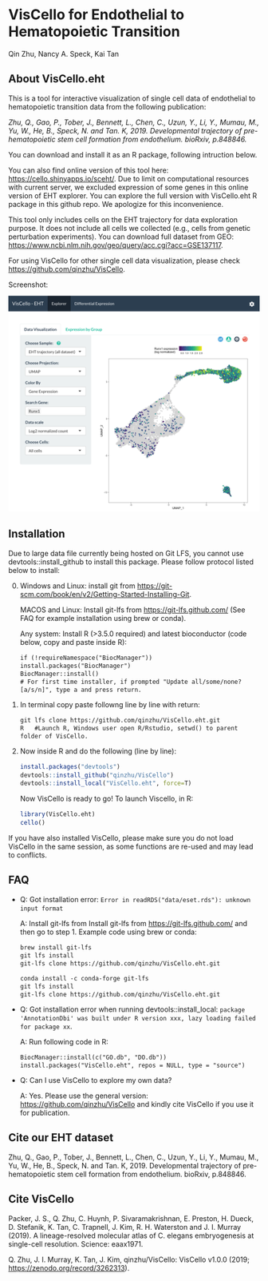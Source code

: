 VisCello for Endothelial to Hematopoietic Transition
================
Qin Zhu, Nancy A. Speck, Kai Tan


About VisCello.eht
------------------------

This is a tool for interactive visualization of single cell data of endothelial to hematopoietic transition data from the following publication:

*Zhu, Q., Gao, P., Tober, J., Bennett, L., Chen, C., Uzun, Y., Li, Y., Mumau, M., Yu, W., He, B.,  Speck, N. and Tan. K, 2019. Developmental trajectory of pre-hematopoietic stem cell formation from endothelium. bioRxiv, p.848846.*

You can download and install it as an R package, following intruction below.  

You can also find online version of this tool here: https://cello.shinyapps.io/sceht/. Due to limit on computational resources with current server, we excluded expression of some genes in this online version of EHT explorer. You can explore the full version with VisCello.eht R package in this github repo. We apologize for this inconvenience.

This tool only includes cells on the EHT trajectory for data exploration purpose. It does not include all cells we collected (e.g., cells from genetic perturbation experiments). You can download full dataset from GEO: https://www.ncbi.nlm.nih.gov/geo/query/acc.cgi?acc=GSE137117.

For using VisCello for other single cell data visualization, please check https://github.com/qinzhu/VisCello.

Screenshot:

[![Alt text](inst/app/www/screenshot.png?raw=true "VisCello screenshot")](https://cello.shinyapps.io/sceht/)


Installation
--------------------------------------

Due to large data file currently being hosted on Git LFS, you cannot use devtools::install_github to install this package. 
Please follow protocol listed below to install:

0. Windows and Linux: install git from https://git-scm.com/book/en/v2/Getting-Started-Installing-Git. 

    MACOS and Linux: Install git-lfs from https://git-lfs.github.com/ (See FAQ for example installation using brew or conda).
    
    Any system: Install R (>3.5.0 required) and latest bioconductor (code below, copy and paste inside R):
    
    ```
    if (!requireNamespace("BiocManager"))
    install.packages("BiocManager")
    BiocManager::install()
    # For first time installer, if prompted "Update all/some/none? [a/s/n]", type a and press return.
    ```

1. In terminal copy paste followng line by line with return:

    ```
    git lfs clone https://github.com/qinzhu/VisCello.eht.git
    R   #Launch R, Windows user open R/Rstudio, setwd() to parent folder of VisCello. 
    ```

2. Now inside R and do the following (line by line):

    ``` r
    install.packages("devtools") 
    devtools::install_github("qinzhu/VisCello")
    devtools::install_local("VisCello.eht", force=T)
    ```

    Now VisCello is ready to go! To launch Viscello, in R:

    ``` r
    library(VisCello.eht)
    cello()
    ```
  
  If you have also installed VisCello, please make sure you do not load VisCello in the same session, as some functions are re-used and may lead to conflicts.

FAQ
-------------------------

* Q: Got installation error: `Error in readRDS("data/eset.rds"): unknown input format`
    
    A: Install git-lfs from Install git-lfs from https://git-lfs.github.com/ and then go to step 1. Example code using brew or conda:
    
    ```
    brew install git-lfs
    git lfs install
    git-lfs clone https://github.com/qinzhu/VisCello.eht.git
    ```
    
    ```
    conda install -c conda-forge git-lfs
    git lfs install
    git-lfs clone https://github.com/qinzhu/VisCello.eht.git
    ```

* Q: Got installation error when running devtools::install_local: `package 'AnnotationDbi' was built under R version xxx, lazy loading failed for package xx`.

  A: Run following code in R:
  
    ```
    BiocManager::install(c("GO.db", "DO.db"))
    install.packages("VisCello.eht", repos = NULL, type = "source")
    ```
  

* Q: Can I use VisCello to explore my own data?
    
  A: Yes. Please use the general version: https://github.com/qinzhu/VisCello and kindly cite VisCello if you use it for publication.
  


Cite our EHT dataset
-------------------------

Zhu, Q., Gao, P., Tober, J., Bennett, L., Chen, C., Uzun, Y., Li, Y., Mumau, M., Yu, W., He, B.,  Speck, N. and Tan. K, 2019. Developmental trajectory of pre-hematopoietic stem cell formation from endothelium. bioRxiv, p.848846.


Cite VisCello
-------------------------

Packer, J. S., Q. Zhu, C. Huynh, P. Sivaramakrishnan, E. Preston, H. Dueck, D. Stefanik, K. Tan, C. Trapnell, J. Kim, R. H. Waterston and J. I. Murray (2019). A lineage-resolved molecular atlas of C. elegans embryogenesis at single-cell resolution. Science: eaax1971.

Q. Zhu, J. I. Murray, K. Tan, J. Kim, qinzhu/VisCello: VisCello v1.0.0 (2019; https://zenodo.org/record/3262313).



